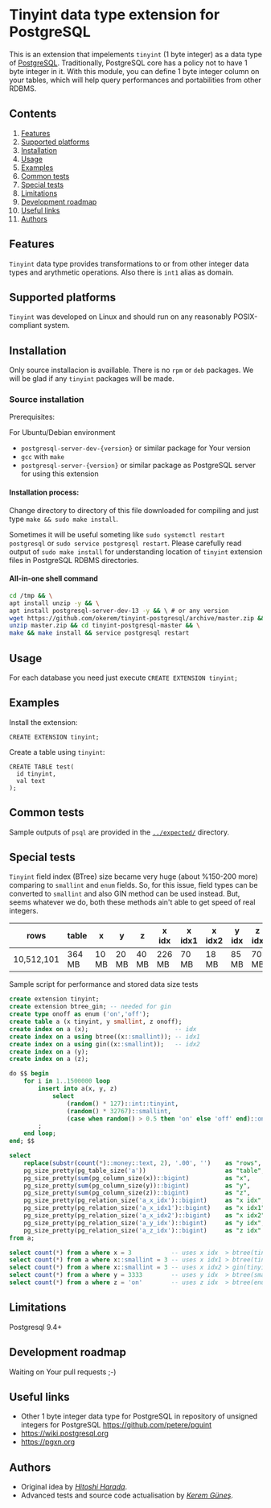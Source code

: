 Tinyint data type extension for PostgreSQL
==========================================

This is an extension that impelements `tinyint` (1 byte integer) as a data type
of [PostgreSQL](https://www.postgresql.org/). Traditionally, PostgreSQL core has
a policy not to have 1 byte integer in it. With this module, you can define 1 byte
integer column on your tables, which will help query performances and portabilities
from other RDBMS.

Contents
--------

1. [Features](#features)
2. [Supported platforms](#supported-platforms)
3. [Installation](#installation)
4. [Usage](#usage)
5. [Examples](#examples)
6. [Common tests](#common-tests)
7. [Special tests](#special-tests)
8. [Limitations](#limitations)
9. [Development roadmap](#development-roadmap)
10. [Useful links](#useful-links)
11. [Authors](#authors)

Features
--------

`Tinyint` data type provides transformations to or from other integer data types
and arythmetic operations. Also there is `int1` alias as domain.

Supported platforms
-------------------

`Tinyint` was developed on Linux and should run on any reasonably POSIX-compliant system.

Installation
------------

Only source installacion is availlable. There is no `rpm` or `deb` packages. We will be glad if any `tinyint` packages will be made.

### Source installation

Prerequisites:

For Ubuntu/Debian environment
- `postgresql-server-dev-{version}` or similar package for Your version
- `gcc` with `make`
- `postgresql-server-{version}` or similar package as PostgreSQL server for using this extension

#### Installation process:

Change directory to directory of this file downloaded for compiling and just type
`make && sudo make install`.

Sometimes it will be useful someting like `sudo systemctl restart postgresql` or `sudo service postgresql restart`.
Please carefully read output of `sudo make install` for understanding location of `tinyint` extension files in PostgreSQL RDBMS directories.

#### All-in-one shell command

```sh
cd /tmp && \
apt install unzip -y && \
apt install postgresql-server-dev-13 -y && \ # or any version
wget https://github.com/okerem/tinyint-postgresql/archive/master.zip && \
unzip master.zip && cd tinyint-postgresql-master && \
make && make install && service postgresql restart
```

Usage
-----

For each database you need just execute `CREATE EXTENSION tinyint;`

Examples
--------

Install the extension:

    CREATE EXTENSION tinyint;

Create a table using `tinyint`:

    CREATE TABLE test(
      id tinyint,
      val text
    );
    
Common tests
------------

Sample outputs of `psql` are provided in the [`../expected/`](https://github.com/okerem/tinyint-postgresql/tree/master/expected) directory. 


Special tests
-------------

`Tinyint` field index (BTree) size became very huge (about %150-200 more) comparing to `smallint` and `enum` fields. So, for this issue, field types can be converted to `smallint` and also GIN method can be used instead. But, seems whatever we do, both these methods ain't able to get speed of real integers.

| rows       | table  | x     | y     | z     | x idx  | x idx1 | x idx2 | y idx | z idx |
|------------|--------|-------|-------|-------|--------|--------|--------|-------|-------|
| 10,512,101 | 364 MB | 10 MB | 20 MB | 40 MB | 226 MB | 70 MB  | 18 MB  | 85 MB | 70 MB |


Sample script for performance and stored data size tests
```sql
create extension tinyint;
create extension btree_gin; -- needed for gin
create type onoff as enum ('on','off');
create table a (x tinyint, y smallint, z onoff);
create index on a (x);                        -- idx
create index on a using btree((x::smallint)); -- idx1
create index on a using gin((x::smallint));   -- idx2
create index on a (y);
create index on a (z);

do $$ begin
    for i in 1..1500000 loop
        insert into a(x, y, z)
            select
                (random() * 127)::int::tinyint,
                (random() * 32767)::smallint,
                (case when random() > 0.5 then 'on' else 'off' end)::onoff
        ;
    end loop;
end; $$

select
    replace(substr(count(*)::money::text, 2), '.00', '')    as "rows",
    pg_size_pretty(pg_table_size('a'))                      as "table",
    pg_size_pretty(sum(pg_column_size(x))::bigint)          as "x",
    pg_size_pretty(sum(pg_column_size(y))::bigint)          as "y",
    pg_size_pretty(sum(pg_column_size(z))::bigint)          as "z",
    pg_size_pretty(pg_relation_size('a_x_idx')::bigint)     as "x idx",
    pg_size_pretty(pg_relation_size('a_x_idx1')::bigint)    as "x idx1",
    pg_size_pretty(pg_relation_size('a_x_idx2')::bigint)    as "x idx2",
    pg_size_pretty(pg_relation_size('a_y_idx')::bigint)     as "y idx",
    pg_size_pretty(pg_relation_size('a_z_idx')::bigint)     as "z idx"
from a;

select count(*) from a where x = 3           -- uses x idx  > btree(tinyint)           > 0.0417280197 ms
select count(*) from a where x::smallint = 3 -- uses x idx1 > btree(tinyint::smallint) > 0.1382019521 ms
select count(*) from a where x::smallint = 3 -- uses x idx2 > gin(tinyint::smallint)   > 0.1412460804 ms
select count(*) from a where y = 3333        -- uses y idx  > btree(smallint)          > 0.0051538944 ms
select count(*) from a where z = 'on'        -- uses z idx  > btree(enum)              > 0.4917960167 ms
```

Limitations
-----------
Postgresql 9.4+

Development roadmap
-------------------

Waiting on Your pull requests ;-)

Useful links
------------
 - Other 1 byte integer data type for PostgreSQL in repository of unsigned integers for PostgreSQL https://github.com/petere/pguint
 - https://wiki.postgresql.org
 - https://pgxn.org
 
Authors
-------

* Original idea by [*Hitoshi Harada*](https://github.com/umitanuki/tinyint-postgresql).
* Advanced tests and source code actualisation by [*Kerem Güneş*](https://github.com/okerem/tinyint-postgresql). 
